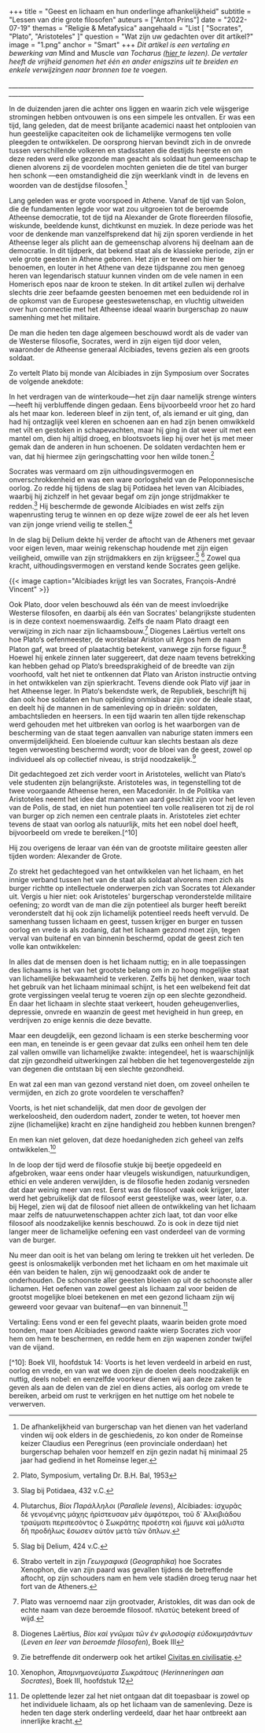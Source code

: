 +++
title = "Geest en lichaam en hun onderlinge afhankelijkheid"
subtitle = "Lessen van drie grote filosofen"
auteurs = ["Anton Prins"]
date = "2022-07-19"
themas = "Religie & Metafysica"
aangehaald = "List [ \"Socrates\", \"Plato\", \"Aristoteles\" ]"
question = "Wat zijn uw gedachten over dit artikel?"
image = "1.png"
anchor = "Smart"
+++
*Dit artikel is een vertaling en bewerking van* Mind and Muscle *van Tocharus ([hier ](https://tocharus.substack.com/p/mind-and-muscle)te lezen). De vertaler heeft de vrijheid genomen het één en ander enigszins uit te breiden en enkele verwijzingen naar bronnen toe te voegen.*

*\_\_\_\_\_\_\_\_\_\_\_\_\_\_\_\_\_\_\_\_\_\_\_\_\_\_\_\_\_\_\_\_\_\_\_\_\_\_\_\_\_\_\_\_\_\_\_\_\_\_\_\_\_\_\_\_\_\_\_\_\_\_\_\_\_\_\_\_\_\_\_\_\_\_\_\_\_\_\_\_\_\_\_\_\_\_\_\_\_\_\_\_\_\_\_\_\_\_\_\_\_\_\_\_\_\_\_\_\_\_\_\_\_\_\_\_\_\_\_\__*

In de duizenden jaren die achter ons liggen en waarin zich vele wijsgerige stromingen hebben ontvouwen is ons een simpele les ontvallen. Er was een tijd, lang geleden, dat de meest briljante academici naast het ontplooien van hun geestelijke capaciteiten ook de lichamelijke vermogens ten volle pleegden te ontwikkelen. De oorsprong hiervan bevindt zich in de onvrede tussen verschillende volkeren en stadsstaten die destijds heerste en om deze reden werd elke gezonde man geacht als soldaat hun gemeenschap te dienen alvorens zij de voordelen mochten genieten die de titel van burger hen schonk —een omstandigheid die zijn weerklank vindt in  de levens en woorden van de destijdse filosofen.[^1]

Lang geleden was er grote voorspoed in Athene. Vanaf de tijd van Solon, die de fundamenten legde voor wat zou uitgroeien tot de beroemde Atheense democratie, tot de tijd na Alexander de Grote floreerden filosofie, wiskunde, beeldende kunst, dichtkunst en muziek. In deze periode was het voor de denkende man vanzelfsprekend dat hij zijn sporen verdiende in het Atheense leger als plicht aan de gemeenschap alvorens hij deelnam aan de democratie. In dit tijdperk, dat bekend staat als de klassieke periode, zijn er vele grote geesten in Athene geboren. Het zijn er teveel om hier te benoemen, en louter in het Athene van deze tijdspanne zou men genoeg heren van legendarisch statuur kunnen vinden om de vele namen in een Homerisch epos naar de kroon te steken. In dit artikel zullen wij derhalve slechts drie zeer befaamde geesten benoemen met een beduidende rol in de opkomst van de Europese geesteswetenschap, en vluchtig uitweiden over hun connectie met het Atheense ideaal waarin burgerschap zo nauw samenhing met het militaire. 

De man die heden ten dage algemeen beschouwd wordt als de vader van de Westerse filosofie, Socrates, werd in zijn eigen tijd door velen, waaronder de Atheense generaal Alcibiades, tevens gezien als een groots soldaat. 

Zo vertelt Plato bij monde van Alcibiades in zijn Symposium over Socrates de volgende anekdote:

In het verdragen van de winterkoude—het zijn daar namelijk strenge winters—heeft hij verbluffende dingen gedaan. Eens bijvoorbeeld vroor het zo hard als het maar kon. Iedereen bleef in zijn tent, of, als iemand er uit ging, dan had hij ontzaglijk veel kleren en schoenen aan en had zijn benen omwikkeld met vilt en gestoken in schapevachten, maar hij ging in dat weer uit met een mantel om, dien hij altijd droeg, en blootsvoets liep hij over het ijs met meer gemak dan de anderen in hun schoenen. De soldaten verdachten hem er van, dat hij hiermee zijn geringschatting voor hen wilde tonen.[^2]

Socrates was vermaard om zijn uithoudingsvermogen en onverschrokkenheid en was een ware oorlogsheld van de Peloponnesische oorlog. Zo redde hij tijdens de slag bij Potidaea het leven van Alcibiades, waarbij hij zichzelf in het gevaar begaf om zijn jonge strijdmakker te redden.[^3] Hij beschermde de gewonde Alcibiades en wist zelfs zijn wapenrusting terug te winnen en op deze wijze zowel de eer als het leven van zijn jonge vriend veilig te stellen.[^4]

In de slag bij Delium dekte hij verder de aftocht van de Atheners met gevaar voor eigen leven, maar weinig rekenschap houdende met zijn eigen veiligheid, omwille van zijn strijdmakkers en zijn krijgseer.[^5] [^6] Zowel qua kracht, uithoudingsvermogen en verstand kende Socrates geen gelijke.

{{< image caption="Alcibiades krijgt les van Socrates, François-André Vincent" >}}

Ook Plato, door velen beschouwd als één van de meest invloedrijke Westerse filosofen, en daarbij als één van Socrates' belangrijkste studenten is in deze context noemenswaardig. Zelfs de naam Plato draagt een verwijzing in zich naar zijn lichaamsbouw.[^7] Diogenes Laërtius vertelt ons hoe Plato‘s oefenmeester, de worstelaar Ariston uit Argos hem de naam Platon gaf, wat breed of plaatachtig betekent, vanwege zijn forse figuur.[^8] Hoewel hij enkele zinnen later suggereert, dat deze naam tevens betrekking kan hebben gehad op Plato‘s breedsprakigheid of de breedte van zijn voorhoofd, valt het niet te ontkennen dat Plato van Ariston instructie ontving in het ontwikkelen van zijn spierkracht. Tevens diende ook Plato vijf jaar in het Atheense leger. In Plato‘s bekendste werk, de Republiek, beschrijft hij dan ook hoe soldaten en hun opleiding onmisbaar zijn voor de ideale staat, en deelt hij de mannen in de samenleving op in drieën: soldaten, ambachtslieden en heersers. In een tijd waarin ten allen tijde rekenschap werd gehouden met het uitbreken van oorlog is het waarborgen van de bescherming van de staat tegen aanvallen van naburige staten immers een onvermijdelijkheid. Een bloeiende cultuur kan slechts bestaan als deze tegen verwoesting beschermd wordt; voor de bloei van de geest, zowel op individueel als op collectief niveau, is strijd noodzakelijk.[^9]

Dit gedachtegoed zet zich verder voort in Aristoteles, wellicht van Plato‘s vele studenten zijn belangrijkste. Aristoteles was, in tegenstelling tot de twee voorgaande Atheense heren, een Macedoniër. In de Politika van Aristoteles neemt het idee dat mannen van aard geschikt zijn voor het leven van de Polis, de stad, en niet hun potentieel ten volle realiseren tot zij de rol van burger op zich nemen een centrale plaats in. Aristoteles ziet echter tevens de staat van oorlog als natuurlijk, mits het een nobel doel heeft, bijvoorbeeld om vrede te bereiken.[^10]

Hij zou overigens de leraar van één van de grootste militaire geesten aller tijden worden: Alexander de Grote. 

Zo strekt het gedachtegoed van het ontwikkelen van het lichaam, en het innige verband tussen het van de staat als soldaat alvorens men zich als burger richtte op intellectuele onderwerpen zich van Socrates tot Alexander uit. Vergis u hier niet: ook Aristoteles' burgerschap veronderstelde militaire oefening; zo wordt van de man die zijn potentieel als burger heeft bereikt veronderstelt dat hij ook zijn lichamelijk potentieel reeds heeft vervuld. De samenhang tussen lichaam en geest, tussen krijger en burger en tussen oorlog en vrede is als zodanig, dat het lichaam gezond moet zijn, tegen verval van buitenaf en van binnenin beschermd, opdat de geest zich ten volle kan ontwikkelen:

In alles dat de mensen doen is het lichaam nuttig; en in alle toepassingen des lichaams is het van het grootste belang om in zo hoog mogelijke staat van lichamelijke bekwaamheid te verkeren. Zelfs bij het denken, waar toch het gebruik van het lichaam minimaal schijnt, is het een welbekend feit dat grote vergissingen veelal terug te voeren zijn op een slechte gezondheid. En daar het lichaam in slechte staat verkeert, houden geheugenverlies, depressie, onvrede en waanzin de geest met hevigheid in hun greep, en verdrijven zo enige kennis die deze bevatte.

Maar een deugdelijk, een gezond lichaam is een sterke bescherming voor een man, en teneinde is er geen gevaar dat zulks een onheil hem ten dele zal vallen omwille van lichamelijke zwakte: integendeel, het is waarschijnlijk dat zijn gezondheid uitwerkingen zal hebben die het tegenovergestelde zijn van degenen die ontstaan bij een slechte gezondheid.

En wat zal een man van gezond verstand niet doen, om zoveel onheilen te vermijden, en zich zo grote voordelen te verschaffen?

Voorts, is het niet schandelijk, dat men door de gevolgen der werkeloosheid, den ouderdom nadert, zonder te weten, tot hoever men zijne (lichamelijke) kracht en zijne handigheid zou hebben kunnen brengen?

En men kan niet geloven, dat deze hoedanigheden zich geheel van zelfs ontwikkelen.[^11]

In de loop der tijd werd de filosofie stukje bij beetje opgedeeld en afgebroken, waar eens onder haar vleugels wiskundigen, natuurkundigen, ethici en vele anderen verwijlden, is de filosofie heden zodanig versneden dat daar weinig meer van rest. Eerst was de filosoof vaak ook krijger, later werd het gebruikelijk dat de filosoof eerst geestelijke was, weer later, o.a. bij Hegel, zien wij dat de filosoof niet alleen de ontwikkeling van het lichaam maar zelfs de natuurwetenschappen achter zich laat, tot dan voor elke filosoof als noodzakelijke kennis beschouwd. Zo is ook in deze tijd niet langer meer de lichamelijke oefening een vast onderdeel van de vorming van de burger.

Nu meer dan ooit is het van belang om lering te trekken uit het verleden. De geest is onlosmakelijk verbonden met het lichaam en om het maximale uit één van beiden te halen, zijn wij genoodzaakt ook de ander te onderhouden. De schoonste aller geesten bloeien op uit de schoonste aller lichamen. Het oefenen van zowel geest als lichaam zal voor beiden de grootst mogelijke bloei betekenen en met een gezond lichaam zijn wij geweerd voor gevaar van buitenaf—en van binnenuit.[^12]

[^1]: De afhankelijkheid van burgerschap van het dienen van het vaderland vinden wij ook elders in de geschiedenis, zo kon onder de Romeinse keizer Claudius een Peregrinus (een provinciale onderdaan) het burgerschap behalen voor hemzelf en zijn gezin nadat hij minimaal 25 jaar had gediend in het Romeinse leger.

[^2]: Plato, Symposium, vertaling Dr. B.H. Bal, 1953

[^3]: Slag bij Potidaea, 432 v.C.

[^4]: Plutarchus, *Βίοι Παράλληλοι* (*Parallele levens*), Alcibiades: ἰσχυρᾶς δὲ γενομένης μάχης ἠρίστευσαν μὲν ἀμφότεροι, τοῦ δ᾽ Ἀλκιβιάδου τραύματι περιπεσόντος ὁ Σωκράτης προέστη καὶ ἤμυνε καὶ μάλιστα δὴ προδήλως ἔσωσεν αὐτὸν μετὰ τῶν ὅπλων.

Vertaling: Eens vond er een fel gevecht plaats, waarin beiden grote moed toonden, maar toen Alcibiades gewond raakte wierp Socrates zich voor hem om hem te beschermen, en redde hem en zijn wapenen zonder twijfel van de vijand.

[^5]: Slag bij Delium, 424 v.C.

[^6]: Strabo vertelt in zijn *Γεωγραφικά* (*Geographika*) hoe Socrates Xenophon, die van zijn paard was gevallen tijdens de betreffende aftocht, op zijn schouders nam en hem vele stadiën droeg terug naar het fort van de Atheners.

[^7]: Plato was vernoemd naar zijn grootvader, Aristokles, dit was dan ook de echte naam van deze beroemde filosoof. πλατὺς betekent breed of wijd.

[^8]: Diogenes Laërtius, *Βίοι καὶ γνῶμαι τῶν ἐν φιλοσοφίᾳ εὐδοκιμησάντων* (*Leven en leer van beroemde filosofen*), Boek III

[^9]: Zie betreffende dit onderwerp ook het artikel [Civitas en civilisatie](https://reactionair.nl/artikelen/civitas-en-civilisatie).

[](https://reactionair.nl/artikelen/civitas-en-civilisatie/)[^10]: Boek VII, hoofdstuk 14: Voorts is het leven verdeeld in arbeid en rust, oorlog en vrede, en van wat we doen zijn de doelen deels noodzakelijk en nuttig, deels nobel: en eenzelfde voorkeur dienen wij aan deze zaken te geven als aan de delen van de ziel en diens acties, als oorlog om vrede te bereiken, arbeid om rust te verkrijgen en het nuttige om het nobele te verwerven.

[^11]: Xenophon, *Ἀπομνημονεύματα Σωκράτους* (*Herinneringen aan Socrates*), Boek III, hoofdstuk 12

[^12]: De oplettende lezer zal het niet ontgaan dat dit toepasbaar is zowel op het individuele lichaam, als op het lichaam van de samenleving. Deze is heden ten dage sterk onderling verdeeld, daar het haar ontbreekt aan innerlijke kracht.
